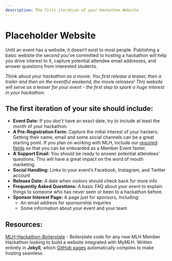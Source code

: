 ```yaml
---
description: The first iteration of your Hackathon Website
---
```


# Placeholder Website

Until an event has a website, it doesn’t exist to most people. Publishing a basic website the second you’ve committed to hosting a hackathon will help you drive interest to it, capture potential attendee email addresses, and answer questions from interested students.

_Think about your hackathon as a movie. You first release a teaser, then a trailer and then on the eventful weekend, the movie releases! This website will serve as a teaser for your event - the first step to spark a huge interest in your hackathon._

## The first iteration of your site should include:

* **Event Date:** If you don't have an exact date, try to include at least the month of your hackathon.
* **A Pre-Registration Form:** Capture the initial interest of your hackers. Getting their name, email and some social channels can be a great starting point. If you plan on working with MLH, include our [required fields](../managing-registrations/registration-timelines.md) so that you can be onboarded as a Member Event faster.&#x20;
* **A Support Email:** You should be ready to answer potential attendees’ questions. This will have a great impact on the word of mouth marketing.
* **Social Handling:** Links to your event’s Facebook, Instagram, and Twitter account
* **Release Date:** A date when visitors should check back for more info
* **Frequently Asked Questions:** A basic FAQ about your event to explain things to someone who has never seen or been to a hackathon before.&#x20;
* **Sponsor Interest Page:** A page just for sponsors, including:
  * An email address for sponsorship inquiries
  * Some information about your event and your team

## Resources:

[MLH-Hackathon-Boilerplate](https://github.com/MLH/mlh-hackathon-boilerplate) - Boilerplate code for any new MLH Member Hackathon looking to build a website integrated with MyMLH. Written entirely in **Jekyll**, which [GitHub pages](https://pages.github.com/) automatically compiles to make hosting seamless.
